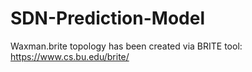 # SDN-Prediction-Model
Waxman.brite topology has been created via BRITE tool: https://www.cs.bu.edu/brite/
